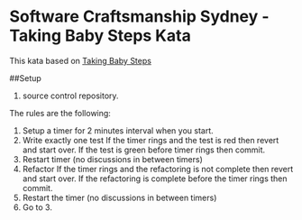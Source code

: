 # Software Craftsmanship Sydney - Taking Baby Steps Kata
This kata based on [Taking Baby Steps](http://blog.adrianbolboaca.ro/2013/03/taking-baby-steps/)

##Setup
1. source control repository.

The rules are the following:

1. Setup a timer for 2 minutes interval when you start.
2. Write exactly one test
     If the timer rings and the test is red then revert and start over.
     If the test is green before timer rings then commit.
3. Restart timer (no discussions in between timers)
4. Refactor
    If the timer rings and the refactoring is not complete then revert and start over.
    If the refactoring is complete before the timer rings then commit.
5. Restart the timer (no discussions in between timers)
6. Go to 3.
 

